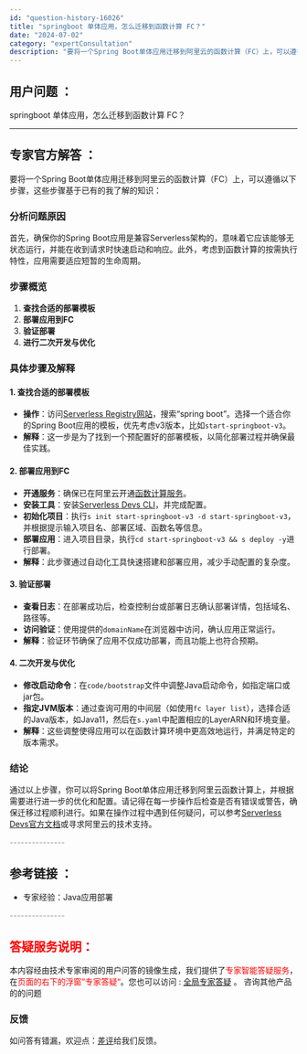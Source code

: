 ```yaml
---
id: "question-history-16026"
title: "springboot 单体应用，怎么迁移到函数计算 FC？"
date: "2024-07-02"
category: "expertConsultation"
description: "要将一个Spring Boot单体应用迁移到阿里云的函数计算（FC）上，可以遵循以下步骤，这些步骤基于已有的我了解的知识：### 分析问题原因首先，确保你的Spring Boot应用是兼容Serverless架构的，意味着它应该能够无状态运行，并能在收到请求时快速启动和响应。此外，考虑到函数计算的按"
---
```


## 用户问题 ： 
 springboot 单体应用，怎么迁移到函数计算 FC？  

---------------
## 专家官方解答 ：

要将一个Spring Boot单体应用迁移到阿里云的函数计算（FC）上，可以遵循以下步骤，这些步骤基于已有的我了解的知识：

### 分析问题原因
首先，确保你的Spring Boot应用是兼容Serverless架构的，意味着它应该能够无状态运行，并能在收到请求时快速启动和响应。此外，考虑到函数计算的按需执行特性，应用需要适应短暂的生命周期。

### 步骤概览
1. **查找合适的部署模板**
2. **部署应用到FC**
3. **验证部署**
4. **进行二次开发与优化**

### 具体步骤及解释

#### 1. 查找合适的部署模板
- **操作**：访问[Serverless Registry网站](http://www.devsapp.cn/application.html)，搜索“spring boot”。选择一个适合你的Spring Boot应用的模板，优先考虑v3版本，比如`start-springboot-v3`。
- **解释**：这一步是为了找到一个预配置好的部署模板，以简化部署过程并确保最佳实践。

#### 2. 部署应用到FC
- **开通服务**：确保已在阿里云开通[函数计算服务](https://www.aliyun.com/product/fc)。
- **安装工具**：安装[Serverless Devs CLI](https://www.serverless-devs.com/serverless-devs/install)，并完成配置。
- **初始化项目**：执行`s init start-springboot-v3 -d start-springboot-v3`，并根据提示输入项目名、部署区域、函数名等信息。
- **部署应用**：进入项目目录，执行`cd start-springboot-v3 && s deploy -y`进行部署。
- **解释**：此步骤通过自动化工具快速搭建和部署应用，减少手动配置的复杂度。

#### 3. 验证部署
- **查看日志**：在部署成功后，检查控制台或部署日志确认部署详情，包括域名、路径等。
- **访问验证**：使用提供的`domainName`在浏览器中访问，确认应用正常运行。
- **解释**：验证环节确保了应用不仅成功部署，而且功能上也符合预期。

#### 4. 二次开发与优化
- **修改启动命令**：在`code/bootstrap`文件中调整Java启动命令，如指定端口或jar包。
- **指定JVM版本**：通过查询可用的中间层（如使用`fc layer list`），选择合适的Java版本，如Java11，然后在`s.yaml`中配置相应的LayerARN和环境变量。
- **解释**：这些调整使得应用可以在函数计算环境中更高效地运行，并满足特定的版本需求。

### 结论
通过以上步骤，你可以将Spring Boot单体应用迁移到阿里云函数计算上，并根据需要进行进一步的优化和配置。请记得在每一步操作后检查是否有错误或警告，确保迁移过程顺利进行。如果在操作过程中遇到任何疑问，可以参考[Serverless Devs官方文档](https://docs.serverless-devs.com/)或寻求阿里云的技术支持。


<font color="#949494">---------------</font> 


## 参考链接 ：

* 专家经验：Java应用部署 


 <font color="#949494">---------------</font> 
 


## <font color="#FF0000">答疑服务说明：</font> 

本内容经由技术专家审阅的用户问答的镜像生成，我们提供了<font color="#FF0000">专家智能答疑服务</font>，在<font color="#FF0000">页面的右下的浮窗”专家答疑“</font>。您也可以访问 : [全局专家答疑](https://answer.opensource.alibaba.com/docs/intro) 。 咨询其他产品的的问题

### 反馈
如问答有错漏，欢迎点：[差评](https://ai.nacos.io/user/feedbackByEnhancerGradePOJOID?enhancerGradePOJOId=16028)给我们反馈。
